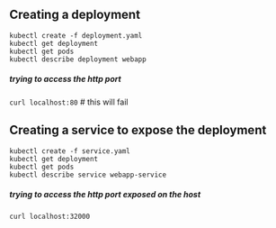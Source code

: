 ## Creating a deployment
```
kubectl create -f deployment.yaml
kubectl get deployment
kubectl get pods
kubectl describe deployment webapp
```
##### trying to access the http port
`curl localhost:80`  # this will fail

## Creating a service to expose the deployment
```
kubectl create -f service.yaml
kubectl get deployment
kubectl get pods
kubectl describe service webapp-service
```
##### trying to access the http port exposed on the host
`curl localhost:32000`
